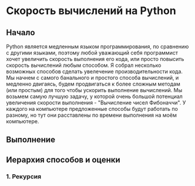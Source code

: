 <h1>Скорость вычислений на Python</h1>

<h2>Начало</h2>
<p>Python является медленным языком программирования, по сравнению с другими языками, поэтому любой уважающий себя программист хочет увеличить скорость выполнения его кода, или просто повысить скорость вычислений любым способом. Я собрал несколько возможных способов сделать увелечение производительности кода. Мы начнем с самого банального и простого способa вычислений, и медленно двигаясь, будем продвигаться к более сложным методам (или простым) для того чтобы ускорить выполнение вычислений. Мы возьмем самую лучшую задачу, у которой очень большой потенциал увеличения скорости выполнения - "Вычисление чисел Фибоначчи". У каждого на компьютере предложенные способы будут работать по разному, но тут они расставлены по времени выполнения на моём компьютере.</p>
<h2>Выполнение</h2>

<h2>Иерархия способов и оценки</h2>
<h3>1. Рекурсия</h3>
